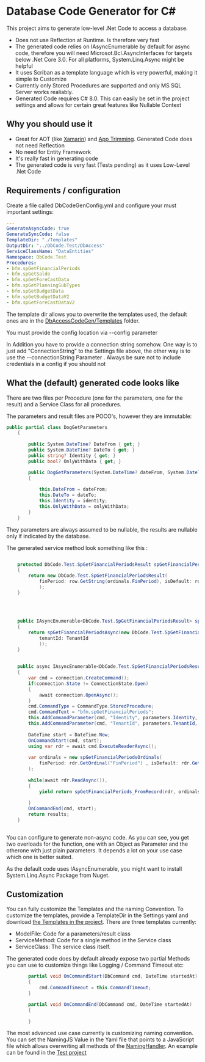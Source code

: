 # Database Code Generator for C#

This project aims to generate low-level .Net Code to access a database. 

- Does not use Reflection at Runtime. Is therefore very fast
- The generated code relies on IAsyncEnumerable by default for async code, therefore you will need Microsot.Bcl.AsyncInterfaces for targets below .Net Core 3.0.
For all platforms, System.Linq.Async might be helpful
- It uses Scriban as a template language which is very powerful, making it simple to Customize
- Currently only Stored Procedures are supported and only MS SQL Server works realiably.
- Generated Code requires C# 8.0. This can easily be set in the project settings and allows for certain great features like Nullable Context

## Why you should use it

- Great for AOT (like [Xamarin](https://www.xamarinhelp.com/xamarin-android-aot-works/)) and [App Trimming](https://devblogs.microsoft.com/dotnet/app-trimming-in-net-5/). Generated Code does not need Reflection
- No need for Entity Framework
- It's really fast in generating code
- The generated code is very fast (Tests pending) as it uses Low-Level .Net Code

## Requirements / configuration

Create a file called DbCodeGenConfig.yml and configure your must important settings:

```yaml
---
GenerateAsyncCode: true
GenerateSyncCode: false
TemplateDir: "./Templates"
OutputDir: "../DbCode.Test/DbAccess"
ServiceClassName: "DataEntities"
Namespace: DbCode.Test
Procedures:
- bfm.spGetFinancialPeriods
- bfm.spGetSaldo
- bfm.spGetForeCastData
- bfm.spGetPlanningSubTypes
- bfm.spGetBudgetData
- bfm.spGetBudgetDataV2
- bfm.spGetForeCastDataV2

```

The template dir allows you to overwrite the templates used, the default ones are in the [DbAccessCodeGen/Templates](DbAccessCodeGen/Templates) folder.

You must provide the config location via --config parameter

In Addition you have to provide a connection string somehow. One way is to just add "ConnectionString" to the Settings file above, the other way is to 
use the --connectionString Parameter . Always be sure not to include credentials in a config if you should not

## What the (default) generated code looks like 

There are two files per Procedure (one for the parameters, one for the result) and a Service Class for all procedures. 

The parameters and result files are POCO's, however they are immutable:

```C#
public partial class DogGetParameters 
    {
        
        public System.DateTime? DateFrom { get; }
        public System.DateTime? DateTo { get; }
        public string? Identity { get; }
        public bool? OnlyWithData { get; }

        public DogGetParameters(System.DateTime? dateFrom, System.DateTime? dateTo, string? identity, bool? onlyWithData)
        {
        
            this.DateFrom = dateFrom;
            this.DateTo = dateTo;
            this.Identity = identity;
            this.OnlyWithData = onlyWithData;
        }
    }
```

They parameters are always assumed to be nullable, the results are nullable only if indicated by the database.

The generated service method look something like this :

```C#

    protected DbCode.Test.SpGetFinancialPeriodsResult spGetFinancialPeriods_FromRecord(IDataRecord row, in spGetFinancialPeriodsOrdinals ordinals) 
    {
        return new DbCode.Test.SpGetFinancialPeriodsResult(
            finPeriod: row.GetString(ordinals.FinPeriod), isDefault: row.IsDBNull(ordinals.IsDefault) ? (bool?)null : row.GetBoolean(ordinals.IsDefault), firstInPeriod: (System.DateTime)row.GetValue(ordinals.FirstInPeriod), lastInPeriod: (System.DateTime)row.GetValue(ordinals.LastInPeriod)
            );
    }
    
    
    
    
    public IAsyncEnumerable<DbCode.Test.SpGetFinancialPeriodsResult> spGetFinancialPeriodsAsync (string? Identity, string? TenantId)
    {
        return spGetFinancialPeriodsAsync(new DbCode.Test.SpGetFinancialPeriodsParameters(identity: Identity, 
            tenantId: TenantId
            ));
    }
    
    
    public async IAsyncEnumerable<DbCode.Test.SpGetFinancialPeriodsResult> spGetFinancialPeriodsAsync ( DbCode.Test.SpGetFinancialPeriodsParameters parameters)
    {
        var cmd = connection.CreateCommand();
        if(connection.State != ConnectionState.Open) 
        {
            await connection.OpenAsync();
        }
        cmd.CommandType = CommandType.StoredProcedure;
        cmd.CommandText = "bfm.spGetFinancialPeriods";
        this.AddCommandParameter(cmd, "Identity", parameters.Identity, ParameterDirection.Input);
        this.AddCommandParameter(cmd, "TenantId", parameters.TenantId, ParameterDirection.Input);
        
        DateTime start = DateTime.Now;
        OnCommandStart(cmd, start);
        using var rdr = await cmd.ExecuteReaderAsync();
        
        var ordinals = new spGetFinancialPeriodsOrdinals(
            finPeriod: rdr.GetOrdinal("FinPeriod") , isDefault: rdr.GetOrdinal("IsDefault") , firstInPeriod: rdr.GetOrdinal("FirstInPeriod") , lastInPeriod: rdr.GetOrdinal("LastInPeriod") 
        );
        
        while(await rdr.ReadAsync()),
        {
            yield return spGetFinancialPeriods_FromRecord(rdr, ordinals);
            
        }
        OnCommandEnd(cmd, start);
        return results;
    }
    
```

You can configure to generate non-async code. As you can see, you get two overloads for the function, one with an Object as Parameter and the otherone with just plain parameters.
It depends a lot on your use case which one is better suited.

As the default code uses IAsyncEnumerable, you might want to install System.Linq.Async Package from Nuget.

## Customization

You can fully customize the Templates and the naming Convention. 
To customize the templates, provide a TemplateDir in the Settings yaml and download [the Templates in the project](DbAccessCodeGen/Templates). There are three templates currently:

- ModelFile: Code for a parameters/result class
- ServiceMethod: Code for a single method in the Service class
- ServiceClass: The service class itself.

The generated code does by default already expose two partial Methods you can use to customize things like Logging / Command Timeout etc:

```C#
        partial void OnCommandStart(DbCommand cmd, DateTime startedAt)
        {
            cmd.CommandTimeout = this.CommandTimeout;
        }

        partial void OnCommandEnd(DbCommand cmd, DateTime startedAt)
        {
            
        }
```    

The most advanced use case currently is customizing naming convention. You can set the NamingJS Value in the Yaml file that points to a JavaScript file which allows overwriting all methods of the [NamingHandler](DbAccessCodeGen/Configuration/NamingHandler.cs). An example can be found in the [Test project](DbCode.Test/naming.js)
